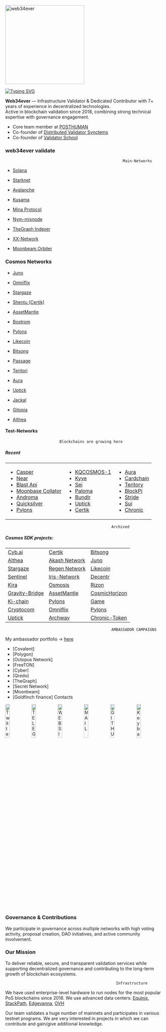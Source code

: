 
<img src="https://ik.imagekit.io/txuplcwbq/web3-logo.png" alt="web34ever" width="250" height="250">

[![Typing SVG](https://readme-typing-svg.herokuapp.com?font=Fira+Code&pause=1000&width=1000&lines=web34ever+-+powering+networks+with+enterprise-grade+validation+)](https://git.io/typing-svg)

**Web34ever** — Infrastructure Validator & Dedicated Contributor with 7+ years of experience in decentralized technologies.  
Active in blockchain validation since 2018, combining strong technical expertise with governance engagement.

- Core team member at [POSTHUMAN](https://posthuman.digital/team)  
- Co-founder of [Distributed Validator Synctems](https://validators.network/)  
- Co-founder of [Validator School](https://github.com/Distributed-Validators-Synctems/Validator-School)  

### web34ever validate
                                                        Main-Networks
								 	
				
- [Solana](https://stage.validators.app/validators/7MTjmteQHhthwwTZhUzsc2dP4NBvGNRqj8jzdqNxHFGE?locale=en&network=mainnet)

- [Starknet](https://voyager.online/staking-dashboard?validator=0x067f8Dc84B5B2213C4ec5A4dF990F7324BF025bB819eC2e9b7592E5C82fa4baB)
  
- [Avalanche](https://avascan.info/staking/validator/NodeID-5uYQ6R4WF7kmGfraM9LtsUJG2CDmh78Lf)

- [Kusama](https://kusama.subscan.io/waiting/GL5jF2yxfVA499zNkjMEfiznhD2hJQX4s2Ega7fk93vt8qf)

- [Mina Protocol](https://minaexplorer.com/wallet/B62qrnPdz8HpsDJfGHirDLpVrN2VeyeitdaTKBaccWtHpeVW9Hgwi75)
		
- [Nym-mixnode](https://explorer.nymtech.net/network-components/mixnode/1376)

- [TheGraph Indexer](https://thegraph.com/explorer/profile/0x047739cb42c227489cccd11aa5f28aa4eb46d2cf?view=Indexing&chain=arbitrum-one)	

- [XX-Network](https://explorer.xx.network/accounts/6VaJ35ts5timzFThyYYyFAcswZ2zs73hzS2RsADPWyXcNwnM)

- [Moonbeam Orbiter](https://moonbeam.subscan.io/waiting/0x47dd026c7e6c80c78b53811bf17c2cada73bf0d4)


### Cosmos Networks

- [Juno](https://atomscan.com/juno/validators/junovaloper1mxpyg8u68k6a8wdu3hs5whcpw9q285pcpxm5yx)

- [Omniflix](https://www.mintscan.io/omniflix/validators/omniflixvaloper147l6zgkn7af5d2rgxktt5wavct2l4hf5hf79hm)	

- [Stargaze](https://www.mintscan.io/stargaze/validators/starsvaloper1jg39wazpukeqcytuuad7tsn3end22spg2m4u0x)	

- [Shentu (Certik)](https://www.mintscan.io/certik/validators/certikvaloper1036rphfnyw49fzm5ajfud743j2qutlk9flnnsq)	

- [AssetMantle](https://www.mintscan.io/asset-mantle/validators/mantlevaloper1mzqxq685qd0gvhjelgn0mu58scp9v0v4n80hcy)

- [Bostrom](https://cyb.ai/network/bostrom/hero/bostromvaloper15zs0cjct43xs4z4sesxcrynar5mxm82fh73g0j)
 
- [Pylons](https://pylons.explorers.guru/validator/pylovaloper1hfnqlqj74pfhfyj2s3pzxdh2ja64e6rad6tuac)

- [Likecoin](https://www.mintscan.io/likecoin/validators/likevaloper1yxzlyqmje82kc3l6nl3tpxhqs356vvh6emyftv)

- [Bitsong](https://www.mintscan.io/bitsong/validators/bitsongvaloper139dppl6gyerq8yaweksajut3urwyygsz7r4ej4)

- [Passage](https://www.mintscan.io/passage/validators/pasgvaloper14vyqdka2r444hl6hj29fspa7yta3hu4yc0kk2q)

- [Teritori](https://teritori.explorers.guru/validator/torivaloper1x6vfjy754fvzrlug2kxsp6s54yfj753sjtr70f)

- [Aura](https://aurascan.io/validators/auravaloper1wchng2069u332d5xpwt87gza3jts7g5nja945d)

- [Uptick](https://uptick.explorers.guru/validator/uptickvaloper19pz0f48cu87vptrv5a9xluyxt269d36ge72dfa)

- [Jackal](https://ping.pub/jackal/staking/jklvaloper1vm9d3anadzxxw7sp6y57d98dtv2mayxvw4fs6e)

- [Gitopia](https://gitopia.exploreme.pro/validators/gitopiavaloper1pgm7l5t6nxvtf8kz5mm83ddzvjwz87v7kym2qd)

- [Althea](https://www.mintscan.io/althea/validators/altheavaloper1tk89wswv7h0ptsqfkgqgr9l6tq4vn7wm6mpecx)

#### Test-Networks 

							Blockchains are growing here
							
								
##### Recent	

<table>
  <tr>
    <td>
      <ul>
        <li><a href="https://testnet.cspr.live/validator/010a6b601408889363dc003943c9234e1bcd9ac074da385c45ff2cd4aa2c9283ce">Casper</a></li>
        <li><a href="https://explorer.shardnet.near.org/nodes/validators">Near</a></li>
        <li><a href="https://houston.blastapi.io/explorer/0xc398f4c0e22c86b5997c089244f8e335ab3edefd">Blast Api</a></li>
        <li><a href="https://moonbase.subscan.io/account/0xBD257396eD62526054f41Be2065b3d1532485189">Moonbase Collator</a></li>
        <li><a href="https://explorer.bccnodes.com/androma/staking/andrvaloper125a32hafpqvxzaxk2rk582ejpua8jk072udnfe">Androma</a></li>
        <li><a href="https://quicksilver.explorers.guru/validator/quickvaloper1xz2le0jnrzv9eqedd9ldj3lsyf3qss4tj8xn4ze/">Quicksilver</a></li>
        <li><a href="https://wallet.pylons.tech/validator/pylovaloper1tdmeurwdu9ew5rlw04wjsc65caaqug274h3fwx">Pylons</a></li>
      </ul>
    </td>
    <td>
      <ul>
        <li><a href="https://testnet.explorer.testnet.run/kqcosmos-1/staking">KQCOSMOS-1</a></li>
        <li><a href="https://explorer.kyve.network/korellia/staking/kyvevaloper16hnse4c852xg4vxjnqhx648e02z32n72l66nv7">Kyve</a></li>
        <li><a href="https://sei.explorers.guru/validator/seivaloper123ywh7wtrrcwx0q5pmwx585ayrgfym433qqhze">Sei</a></li>
        <li><a href="https://paloma.explorers.guru/validator/palomavaloper1ysyl8t7ghue2gsdv82hr22mcrquekd0x5jtshf">Paloma</a></li>
        <li><a href="https://bundlr.network/explorer/Ry2bDGfBIvYtvDPYnf0eg_ijH4A1EDKaaEEecyjbUQ4">Bundlr</a></li>
        <li><a href="https://explorer.testnet.uptick.network/uptick-network-testnet/staking/uptickvaloper18mcmka5np287fnv9803f8hly29s2yuygp0a5kx">Uptick</a></li>
        <li><a href="https://explorer.certik.foundation/validators/certikvaloper1036rphfnyw49fzm5ajfud743j2qutlk9flnnsq?net=shentu-1">Certik</a></li>
      </ul>
    </td>
    <td>
      <ul>
        <li><a href="https://testnet.owlstake.com/Aura-Network/staking/auravaloper1clwszjl2m0zjpu94lyzx8lpmzdv8vgv39xctwk">Aura</a></li>
        <li><a href="https://explorers.acloud.pp.ua/cardchain/staking">Cardchain</a></li>
        <li><a href="https://explorer.ericet.xyz/teritori/staking/torivaloper15vwequkv7mflk86zucqj9kc2nzcfwckvy0nvfa">Teritory</a></li>
        <li><a href="https://testnet.explorer.blockpi.io/hypernode/0xb3480a304a6a8247d6779b8d54fbc6cc14dffd8f?page=5&perPage=20">BlockPi</a></li>
        <li><a href="https://poolparty.stride.zone/STRIDE/staking/stridevaloper1qtxd3zqr8692qha8whjrndf36g4t5sgv7pxvdf">Stride</a></li>
        <li><a href="https://explorer.devnet.sui.io">Sui</a></li>
        <li><a href="https://www.skynetexplorers.com/chronic-token/staking/chronicvaloper1mxpyg8u68k6a8wdu3hs5whcpw9q285pc9jh75t">Chronic</a></li>
        </tr>
</table>
		


                                                   Archived

##### Cosmos SDK projects:


<table>
  <tr>
    <td><a href="https://cyb.ai">Cyb.ai</a></td>
    <td><a href="https://explorer.certik.foundation/validators/certikvaloper1036rphfnyw49fzm5ajfud743j2qutlk9flnnsq?net=shentu-1">Certik</a></td>
    <td><a href="https://explorebitsong.com/staking/bitsongvaloper139dppl6gyerq8yaweksajut3urwyygsz7r4ej4">Bitsong</a></td>
  </tr>
  <tr>
    <td><a href="https://testnet.althea.aneka.io/validators/cosmosvaloper1hv0dcr9l2l090jxtuxu8nsa2jm6h307xfdcwscj">Althea</a></td>
    <td><a href="http://5k6rp916o9807flqte7ruq1bk0.ingress.ewr1p0.mainnet.akashian.io/">Akash Network</a></td>
    <td><a href="https://juno.omniflix.co/">Juno</a></td>
  </tr>
  <tr>
    <td><a href="https://explorer.cygnusx-1.publicawesome.dev/validator/starsvaloper1jg39wazpukeqcytuuad7tsn3end22spg2m4u0x">Stargaze</a></td>
    <td><a href="https://regen.aneka.io/validators?page=active">Regen Network</a></td>
    <td><a href="https://likecoin.bigdipper.live/validator/cosmosvaloper1yxzlyqmje82kc3l6nl3tpxhqs356vvh6eu6q5h">Likecoin</a></td>
  </tr>
  <tr>
    <td><a href="https://explorer.sentinel.co/validator/sentvaloper1qx4p43c480wxsxt63wfdvupzqp4dduknxldygu">Sentinel</a></td>
    <td><a href="#">Iris-Network</a></td>
    <td><a href="https://explorer.decentr.net/validators/decentrvaloper1xmfyelmhajhswh4m2pqxw9vm6yjw3866j4nmls">Decentr</a></td>
  </tr>
  <tr>
    <td><a href="https://github.com/KiraCore/testnet">Kira</a></td>
    <td><a href="https://github.com/osmosis-labs/networks">Osmosis</a></td>
    <td><a href="https://testnet.mintscan.io/rizon/validators/rizonvaloper15sn3ts9jpmf23eskx7730mngftq4gta82y32jf">Rizon</a></td>
  </tr>
  <tr>
    <td><a href="#">Gravity-Bridge</a></td>
    <td><a href="#">AssetMantle</a></td>
    <td><a href="#">CosmicHorizon</a></td>
  </tr>
  <tr>
    <td><a href="#">Ki-chain</a></td>
    <td><a href="https://wallet.pylons.tech/validator/pylovaloper18c2a42u3kfmey32nadk7a4qsc9wrrz8w83muu7">Pylons</a></td>
    <td><a href="https://neuron.game-explorer.io/validators/gamevaloper1v5nsfmmwkvj8t23s5vylzr5l7s6j6zjkppm48q">Game</a></td>
  </tr>
  <tr>
    <td><a href="https://crypto.org/explorer/croeseid/validator/tcrocncl129xlqcjasyzqsc4364x7hc6m6t5w33ruqp53qx">Cryptocom</a></td>
    <td><a href="https://explorer.omniflix.network/validators">Omniflix</a></td>
    <td><a href="https://wallet.pylons.tech/validator/pylovaloper18c2a42u3kfmey32nadk7a4qsc9wrrz8w83muu7">Pylons</a></td>
  </tr>
  <tr>
    <td><a href="https://explorer.testnet.uptick.network/uptick-network-testnet/staking/uptickvaloper18mcmka5np287fnv9803f8hly29s2yuygp0a5kx">Uptick</a></td>
    <td><a href="https://explorer.augusta-1.archway.tech/validator/archwayvaloper1nqkwjumz6s2n6zk9fv5jhldupatzup67uawf96">Archway</a></td>
    <td><a href="https://ping.pub/chronic-token/staking/chronicvaloper1vm9d3anadzxxw7sp6y57d98dtv2mayxv0r7khh">Chronic-Token</a></td>
  </tr>
</table> 

                                                   AMBASSADOR CAMPAIGNS
My ambassador portfolio -> [here](https://docs.google.com/document/d/1oxpMh1xUdl2tv-KxstnPIuO8ujJ2GmI_q5mD5gsSfQU/edit)
						   
- [Covalent]
- [Polygon]
- [Octopus Network]
- [FreeTON]
- [Cyber]
- [Qredo]
- [TheGraph]
- [Secret Network]
- [Moonbeam]
- [Goldfinch finance]
                                                      Contacts	


[<img src='https://user-images.githubusercontent.com/83868103/227937841-6e05b933-9534-49f1-808a-efe087a4f7cd.png' alt='Twitter'  width='16.5%'>](https://twitter.com/web34ever)[<img src='https://user-images.githubusercontent.com/83868103/227935592-ea64badd-ceb4-4945-8dfc-f25c787fb29d.png' alt='TELEGRAM'  width='16.5%'>](https://t.me/web34ever)[<img src='https://user-images.githubusercontent.com/59205554/229010780-8381c300-1eda-45c4-9d47-17d3abd32c98.png' alt='WEBSITE'  width='16.5%'>](https://web3validator.info)[<img src='https://user-images.githubusercontent.com/83868103/227936479-a48e814b-3ec1-4dcb-bd44-96b02d8f55da.png' alt='MAIL'  width='16.5%'>](mailto:web34ever@gmail.com)[<img src='https://user-images.githubusercontent.com/83868103/227948915-65731f97-c406-4d2c-996c-e5440ff67584.png' alt='GITHUB'  width='16.5%'>](https://github.com/web3validator)[<img src='https://user-images.githubusercontent.com/59205554/229010265-a3782434-0f41-4736-89c0-e50143da2abe.png' alt='Keybase'  width='16.5%'>](https://keybase.io/web34ever)


### Governance & Contributions
We participate in governance across multiple networks with high voting activity, proposal creation, DAO initiatives, and active community involvement.
### Our Mission
To deliver reliable, secure, and transparent validation services while supporting decentralized governance and contributing to the long-term growth of blockchain ecosystems.

						  
						                             Infrastructure
            	
 We have used enterprise-level hardware to run nodes for the most popular PoS blockchains since 2018. We use advanced data centers: [Equinix](https://www.equinix.com/data-centers), [StackPath](https://www.stackpath.com/), [Edgevanna](https://edgevana.com/), [OVH](https://www.ovhcloud.com/en/)


Our team validates a huge number of mainnets and participates in various testnet programs. We are very interested in projects in which we can contribute and gain/give additional knowledge.
